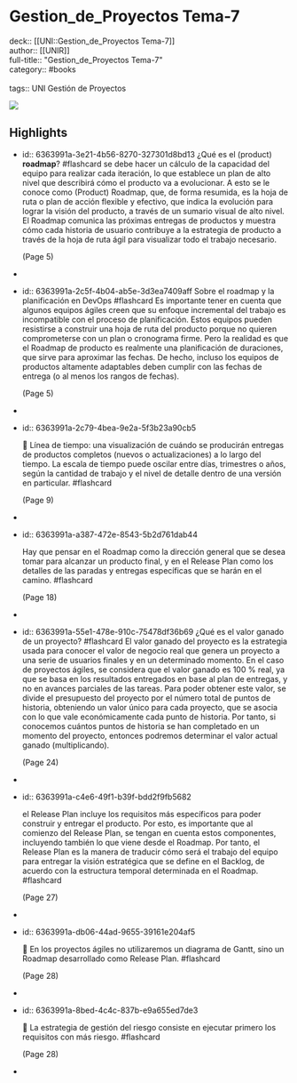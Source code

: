# Gestion_de_Proyectos Tema-7

deck:: [[UNI::Gestion_de_Proyectos Tema-7]]\
author:: [[UNIR]]\
full-title:: "Gestion_de_Proyectos Tema-7"\
category:: #books\
\
tags:: UNI Gestión de Proyectos  

![](https://readwise-assets.s3.amazonaws.com/media/uploaded_book_covers/profile_22942/8444039b-ff0c-4348-9d19-8eca2be7cf26.jpg)
## Highlights
- id:: 6363991a-3e21-4b56-8270-327301d8bd13
   ¿Qué es el (product) **roadmap**? #flashcard 
    se debe hacer un cálculo de la capacidad del equipo para realizar cada iteración, lo que establece un plan de alto nivel que describirá cómo el producto va a evolucionar. A esto se le conoce como (Product) Roadmap, que, de forma resumida, es la hoja de ruta o plan de acción flexible y efectivo, que indica la evolución para lograr la visión del producto, a través de un sumario visual de alto nivel. El Roadmap comunica las próximas entregas de productos y muestra cómo cada historia de usuario contribuye a la estrategia de producto a través de la hoja de ruta ágil para visualizar todo el trabajo necesario.
  
     (Page 5)
-
- id:: 6363991a-2c5f-4b04-ab5e-3d3ea7409aff
   Sobre el roadmap y la planificación en DevOps #flashcard 
    Es importante tener en cuenta que algunos equipos ágiles creen que su enfoque incremental del trabajo es incompatible con el proceso de planificación. Estos equipos pueden resistirse a construir una hoja de ruta del producto porque no quieren comprometerse con un plan o cronograma firme. Pero la realidad es que el Roadmap de producto es realmente una planificación de duraciones, que sirve para aproximar las fechas. De hecho, incluso los equipos de productos altamente adaptables deben cumplir con las fechas de entrega (o al menos los rangos de fechas).
  
     (Page 5)
-
- id:: 6363991a-2c79-4bea-9e2a-5f3b23a90cb5
  
   Línea de tiempo: una visualización de cuándo se producirán entregas de productos completos (nuevos o actualizaciones) a lo largo del tiempo. La escala de tiempo puede oscilar entre días, trimestres o años, según la cantidad de trabajo y el nivel de detalle dentro de una versión en particular. #flashcard 
  
  
     (Page 9)
-
- id:: 6363991a-a387-472e-8543-5b2d761dab44
  
  Hay que pensar en el Roadmap como la dirección general que se desea tomar para alcanzar un producto final, y en el Release Plan como los detalles de las paradas y entregas específicas que se harán en el camino. #flashcard 
  
  
     (Page 18)
-
- id:: 6363991a-55e1-478e-910c-75478df36b69
   ¿Qué es el valor ganado de un proyecto? #flashcard 
    El valor ganado del proyecto es la estrategia usada para conocer el valor de negocio real que genera un proyecto a una serie de usuarios finales y en un determinado momento. En el caso de proyectos ágiles, se considera que el valor ganado es 100 % real, ya que se basa en los resultados entregados en base al plan de entregas, y no en avances parciales de las tareas. Para poder obtener este valor, se divide el presupuesto del proyecto por el número total de puntos de historia, obteniendo un valor único para cada proyecto, que se asocia con lo que vale económicamente cada punto de historia. Por tanto, si conocemos cuántos puntos de historia se han completado en un momento del proyecto, entonces podremos determinar el valor actual ganado (multiplicando).
  
     (Page 24)
-
- id:: 6363991a-c4e6-49f1-b39f-bdd2f9fb5682
  
  el Release Plan incluye los requisitos más específicos para poder construir y entregar el producto. Por esto, es importante que al comienzo del Release Plan, se tengan en cuenta estos componentes, incluyendo también lo que viene desde el Roadmap. Por tanto, el Release Plan es la manera de traducir cómo será el trabajo del equipo para entregar la visión estratégica que se define en el Backlog, de acuerdo con la estructura temporal determinada en el Roadmap. #flashcard 
  
  
     (Page 27)
-
- id:: 6363991a-db06-44ad-9655-39161e204af5
  
   En los proyectos ágiles no utilizaremos un diagrama de Gantt, sino un Roadmap desarrollado como Release Plan. #flashcard 
  
  
     (Page 28)
-
- id:: 6363991a-8bed-4c4c-837b-e9a655ed7de3
  
   La estrategia de gestión del riesgo consiste en ejecutar primero los requisitos con más riesgo. #flashcard 
  
  
     (Page 28)
-